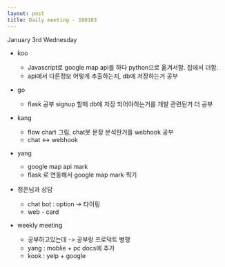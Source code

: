 ```yaml
---
layout: post
title: Daily meeting - 180103
---
```


January 3rd Wednesday


* koo
  - Javascript로 google map api를 하다 python으로 옮겨서함. 집에서 더함.
  - api에서 다른정보 어떻게 추출하는지, db에 저장하는거 공부

* go
  - flask 공부 signup 할때 db에 저장 되어야하는거를 개발 관련된거 더 공부

* kang
  - flow chart 그림, chat봇 문장 분석한거를 webhook 공부
  - chat <-> webhook

* yang
  - google map api mark
  - flask 로 연동해서 google map mark 찍기

* 정은님과 상담
  * chat bot : option -> 타이핑
  * web - card

* weekly meeting
  * 공부하고있는데 -> 공부랑 프로덕트 병행
  * yang : moblie + pc docs에 추가
  * kook : yelp + google
